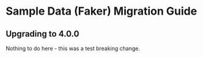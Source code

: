 # Sample Data (Faker) Migration Guide

## Upgrading to 4.0.0

Nothing to do here - this was a test breaking change.